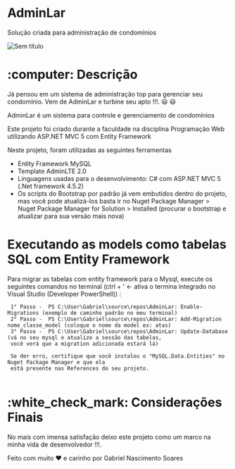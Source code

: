 # AdminLar
Solução criada para administração de condomínios

![Sem título](https://user-images.githubusercontent.com/43541457/89128786-7e90ed00-d4ce-11ea-9416-a5683ffbeb8e.png)

<h1> :computer: Descrição </h1> 

Já pensou em um sistema de administração top para gerenciar seu condomínio. Vem de AdminLar e turbine seu apto !!!. :smiley: :smiley:

<p> AdminLar é um sistema para controle e gerenciamento de condomínios </p>
<p> Este projeto foi criado durante a faculdade na disciplina Programação Web utilizando ASP.NET MVC 5 com Entity Framework </p>

<p> Neste projeto, foram utilizadas as seguintes ferramentas </p>

<ul>
  <li> Entity Framework MySQL </li>
  <li> Template AdminLTE 2.0 </li>
  <li> Linguagens usadas para o desenvolvimento: C# com ASP.NET MVC 5 (.Net framework 4.5.2) </li>
  <li> Os scripts do Bootstrap por padrão já vem embutidos dentro do projeto, mas você pode atualizá-los basta
  ir no Nuget Package Manager >  Nuget Package Manager for Solution > Installed (procurar o bootstrap e atualizar para sua versão mais nova)
</ul>


<h1 :gear: > Executando as models como tabelas SQL com Entity Framework </h1>

<p> Para migrar as tabelas com entity framework para o Mysql, execute os seguintes comandos no terminal (ctrl + ' <- ativa o termina integrado no 
Visual Studio (Developer PowerShell)) : </p>

```
 1° Passo -  PS C:\User\Gabriel\source\repos\AdminLar: Enable-Migrations (exemplo de caminho padrão no meu terminal)
 2° Passo -  PS C:\User\Gabriel\source\repos\AdminLar: Add-Migration nome_classe_model (coloque o nome da model ex: atas)
 3° Passo -  PS C:\User\Gabriel\source\repos\AdminLar: Update-Database (vá no seu mysql e atualize a sessão das tabelas, 
 você verá que a migration adicionada estará lá)
 
 Se der erro, certifique que você instalou o "MySQL.Data.Entities" no Nuget Package Manager e que ela 
 está presente nas References do seu projeto.
 
```

<h1> :white_check_mark: Considerações Finais </h1>

No mais com imensa satisfação deixo este projeto como um marco na minha vida de desenvolvedor !!!.

Feito com muito :heart: e carinho por Gabriel Nascimento Soares
